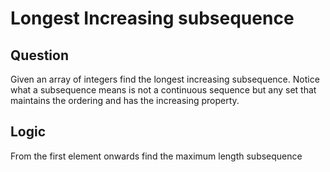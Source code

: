 # Longest Increasing subsequence

## Question

Given an array of integers find the longest increasing subsequence. Notice what a subsequence
means is not a continuous sequence but any set that maintains the ordering and has the 
increasing property.

## Logic

From the first element onwards find the maximum length subsequence 
